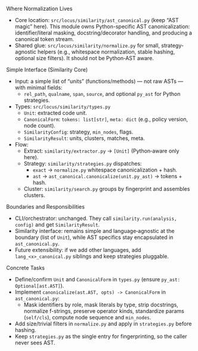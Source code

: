 Where Normalization Lives

- Core location: `src/locus/similarity/ast_canonical.py` (keep “AST magic” here). This module owns Python-specific AST canonicalization: identifier/literal masking, docstring/decorator handling, and producing a canonical token stream.
- Shared glue: `src/locus/similarity/normalize.py` for small, strategy-agnostic helpers (e.g., whitespace normalization, stable hashing, optional size filters). It should not be Python‑AST aware.

Simple Interface (Similarity Core)

- Input: a simple list of “units” (functions/methods) — not raw ASTs — with minimal fields:
  - `rel_path`, `qualname`, `span`, `source`, and optional `py_ast` for Python strategies.
- Types: `src/locus/similarity/types.py`
  - `Unit`: extracted code unit.
  - `CanonicalForm`: `tokens: list[str]`, `meta: dict` (e.g., policy version, node count).
  - `SimilarityConfig`: strategy, `min_nodes`, flags.
  - `SimilarityResult`: units, clusters, matches, meta.
- Flow:
  - Extract: `similarity/extractor.py` → `[Unit]` (Python‑aware only here).
  - Strategy: `similarity/strategies.py` dispatches:
    - `exact` → `normalize.py` whitespace canonicalization + hash.
    - `ast` → `ast_canonical.canonicalize(unit.py_ast)` → tokens + hash.
  - Cluster: `similarity/search.py` groups by fingerprint and assembles clusters.

Boundaries and Responsibilities

- CLI/orchestrator: unchanged. They call `similarity.run(analysis, config)` and get `SimilarityResult`.
- Similarity interface: remains simple and language‑agnostic at the boundary (list of `Unit`), while AST specifics stay encapsulated in `ast_canonical.py`.
- Future extensibility: if we add other languages, add `lang_<x>_canonical.py` siblings and keep strategies pluggable.

Concrete Tasks

- Define/confirm `Unit` and `CanonicalForm` in `types.py` (ensure `py_ast: Optional[ast.AST]`).
- Implement `canonicalize(ast.AST, opts) -> CanonicalForm` in `ast_canonical.py`:
  - Mask identifiers by role, mask literals by type, strip docstrings, normalize f-strings, preserve operator kinds, standardize params (`self/cls`), compute node sequence and `min_nodes`.
- Add size/trivial filters in `normalize.py` and apply in `strategies.py` before hashing.
- Keep `strategies.py` as the single entry for fingerprinting, so the caller never sees AST.

